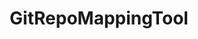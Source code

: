 ---
optionsClassName: GitRepoMappingToolOptions
optionsClassFullName: MigrationTools.Tools.GitRepoMappingToolOptions
configurationSamples:
- name: defaults
  description: 
  code: There are no defaults! Check the sample for options!
  sampleFor: MigrationTools.Tools.GitRepoMappingToolOptions
- name: sample
  description: 
  code: There is no sample, but you can check the classic below for a general feel.
  sampleFor: MigrationTools.Tools.GitRepoMappingToolOptions
- name: classic
  description: 
  code: >-
    {
      "$type": "GitRepoMappingToolOptions",
      "Enabled": false,
      "Mappings": null
    }
  sampleFor: MigrationTools.Tools.GitRepoMappingToolOptions
description: Used to process the String fields of a work item. This is useful for cleaning up data. It will limit fields to a max length and apply regex replacements based on what is configured. Each regex replacement is applied in order and can be enabled or disabled.
className: GitRepoMappingTool
typeName: Tools
architecture: 
options:
- parameterName: Enabled
  type: Boolean
  description: If set to `true` then the tool will run. Set to `false` and the processor will not run.
  defaultValue: missng XML code comments
- parameterName: Mappings
  type: Dictionary
  description: List of work item mappings.
  defaultValue: '{}'
status: missng XML code comments
processingTarget: missng XML code comments
classFile: /src/MigrationTools/Tools/GitRepoMappingTool.cs
optionsClassFile: /src/MigrationTools/Tools/GitRepoMappingToolOptions.cs

redirectFrom:
- /Reference/Tools/GitRepoMappingToolOptions/
layout: reference
toc: true
permalink: /Reference/Tools/GitRepoMappingTool/
title: GitRepoMappingTool
categories:
- Tools
- 
topics:
- topic: notes
  path: /docs/Reference/Tools/GitRepoMappingTool-notes.md
  exists: false
  markdown: ''
- topic: introduction
  path: /docs/Reference/Tools/GitRepoMappingTool-introduction.md
  exists: false
  markdown: ''

---